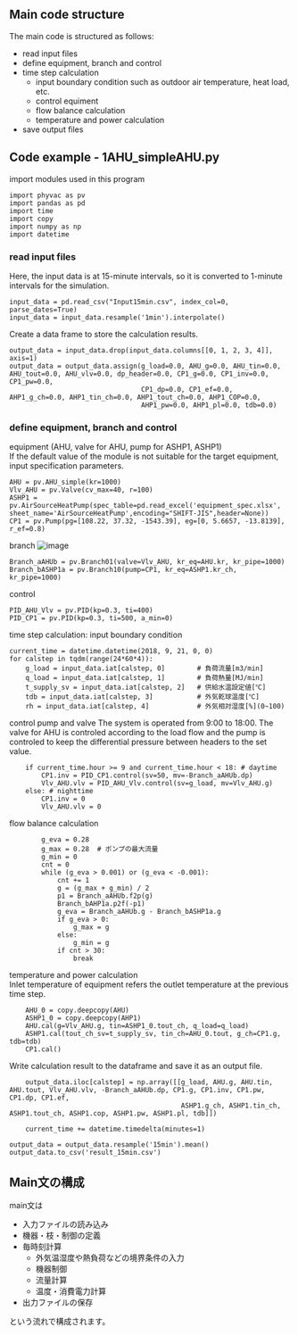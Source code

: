 ## Main code structure
The main code is structured as follows:
- read input files
- define equipment, branch and control
- time step calculation
  - input boundary condition such as outdoor air temperature, heat load, etc.
  - control equiment
  - flow balance calculation
  - temperature and power calculation
- save output files
## Code example - 1AHU_simpleAHU.py
import modules used in this program
~~~
import phyvac as pv
import pandas as pd
import time
import copy
import numpy as np
import datetime
~~~  
### read input files
Here, the input data is at 15-minute intervals, so it is converted to 1-minute intervals for the simulation.
~~~
input_data = pd.read_csv("Input15min.csv", index_col=0, parse_dates=True)
input_data = input_data.resample('1min').interpolate()
~~~
Create a data frame to store the calculation results.
~~~
output_data = input_data.drop(input_data.columns[[0, 1, 2, 3, 4]], axis=1)
output_data = output_data.assign(g_load=0.0, AHU_g=0.0, AHU_tin=0.0, AHU_tout=0.0, AHU_vlv=0.0, dp_header=0.0, CP1_g=0.0, CP1_inv=0.0, CP1_pw=0.0,
                                 CP1_dp=0.0, CP1_ef=0.0, AHP1_g_ch=0.0, AHP1_tin_ch=0.0, AHP1_tout_ch=0.0, AHP1_COP=0.0,
                                 AHP1_pw=0.0, AHP1_pl=0.0, tdb=0.0)
~~~
### define equipment, branch and control
equipment (AHU, valve for AHU, pump for ASHP1, ASHP1)  
If the default value of the module is not suitable for the target equipment, input specification parameters.
~~~
AHU = pv.AHU_simple(kr=1000)
Vlv_AHU = pv.Valve(cv_max=40, r=100)
ASHP1 = pv.AirSourceHeatPump(spec_table=pd.read_excel('equipment_spec.xlsx', sheet_name='AirSourceHeatPump',encoding="SHIFT-JIS",header=None))
CP1 = pv.Pump(pg=[108.22, 37.32, -1543.39], eg=[0, 5.6657, -13.8139], r_ef=0.8)
~~~
branch
![image](https://user-images.githubusercontent.com/27459538/111591450-d0427980-880a-11eb-9659-4592095e2b87.png)

~~~
Branch_aAHUb = pv.Branch01(valve=Vlv_AHU, kr_eq=AHU.kr, kr_pipe=1000)
Branch_bASHP1a = pv.Branch10(pump=CP1, kr_eq=ASHP1.kr_ch, kr_pipe=1000)
~~~
control
~~~
PID_AHU_Vlv = pv.PID(kp=0.3, ti=400)
PID_CP1 = pv.PID(kp=0.3, ti=500, a_min=0)
~~~
time step calculation: input boundary condition
~~~
current_time = datetime.datetime(2018, 9, 21, 0, 0)
for calstep in tqdm(range(24*60*4)):
    g_load = input_data.iat[calstep, 0]        # 負荷流量[m3/min]
    q_load = input_data.iat[calstep, 1]        # 負荷熱量[MJ/min]
    t_supply_sv = input_data.iat[calstep, 2]   # 供給水温設定値[℃]
    tdb = input_data.iat[calstep, 3]           # 外気乾球温度[℃]
    rh = input_data.iat[calstep, 4]            # 外気相対湿度[%](0~100)
~~~
control pump and valve
The system is operated from 9:00 to 18:00. The valve for AHU is controled according to the load flow and the pump is controled to keep the differential pressure between headers to the set value.
~~~
    if current_time.hour >= 9 and current_time.hour < 18: # daytime
        CP1.inv = PID_CP1.control(sv=50, mv=-Branch_aAHUb.dp)
        Vlv_AHU.vlv = PID_AHU_Vlv.control(sv=g_load, mv=Vlv_AHU.g)
    else: # nighttime
        CP1.inv = 0
        Vlv_AHU.vlv = 0
~~~
flow balance calculation  
~~~
        g_eva = 0.28
        g_max = 0.28  # ポンプの最大流量
        g_min = 0
        cnt = 0
        while (g_eva > 0.001) or (g_eva < -0.001):
            cnt += 1
            g = (g_max + g_min) / 2
            p1 = Branch_aAHUb.f2p(g)
            Branch_bAHP1a.p2f(-p1)
            g_eva = Branch_aAHUb.g - Branch_bASHP1a.g
            if g_eva > 0:
                g_max = g
            else:
                g_min = g
            if cnt > 30:
                break
~~~
temperature and power calculation  
Inlet temperature of equipment refers the outlet temperature at the previous time step.
~~~
    AHU_0 = copy.deepcopy(AHU)
    ASHP1_0 = copy.deepcopy(AHP1)
    AHU.cal(g=Vlv_AHU.g, tin=ASHP1_0.tout_ch, q_load=q_load)
    ASHP1.cal(tout_ch_sv=t_supply_sv, tin_ch=AHU_0.tout, g_ch=CP1.g, tdb=tdb)
    CP1.cal()
~~~
Write calculation result to the dataframe and save it as an output file.
~~~
    output_data.iloc[calstep] = np.array([[g_load, AHU.g, AHU.tin, AHU.tout, Vlv_AHU.vlv, -Branch_aAHUb.dp, CP1.g, CP1.inv, CP1.pw, CP1.dp, CP1.ef,
                                           ASHP1.g_ch, ASHP1.tin_ch, ASHP1.tout_ch, ASHP1.cop, ASHP1.pw, ASHP1.pl, tdb]])
    
    current_time += datetime.timedelta(minutes=1)
    
output_data = output_data.resample('15min').mean()
output_data.to_csv('result_15min.csv')
~~~

## Main文の構成
main文は  
- 入力ファイルの読み込み
- 機器・枝・制御の定義
- 毎時刻計算
  - 外気温湿度や熱負荷などの境界条件の入力
  - 機器制御
  - 流量計算
  - 温度・消費電力計算
- 出力ファイルの保存  

という流れで構成されます。
